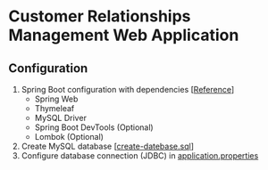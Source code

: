 # Customer Relationships Management Web Application

## Configuration
1. Spring Boot configuration with dependencies 
[[Reference]()]
   - Spring Web
   - Thymeleaf
   - MySQL Driver
   - Spring Boot DevTools (Optional)
   - Lombok (Optional)
2. Create MySQL database 
[[create-datebase.sql]()]
3. Configure database connection (JDBC) in 
[application.properties]()
